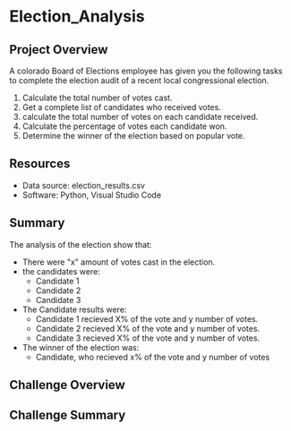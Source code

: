 # Election_Analysis
## Project Overview
A colorado Board of Elections employee has given you the following tasks to complete the election audit of a recent local congressional election.

1. Calculate the total number of votes cast.
2. Get a complete list of candidates who received votes.
3. calculate the total number of votes on each candidate received.
4. Calculate the percentage of votes each candidate won.
5. Determine the winner of the election based on popular vote.

## Resources
- Data source: election_results.csv
- Software: Python, Visual Studio Code

## Summary
The analysis of the election show that: 
- There were "x" amount of votes cast in the election. 
- the candidates were:
	- Candidate 1
	- Candidate 2
	- Candidate 3
- The Candidate results were:
	- Candidate 1 recieved X% of the vote and y number of votes.
	- Candidate 2 recieved X% of the vote and y number of votes.
	- Candidate 3 recieved X% of the vote and y number of votes.
- The winner of the election was: 
	- Candidate, who recieved x% of the vote and y number of votes
## Challenge Overview
## Challenge Summary
